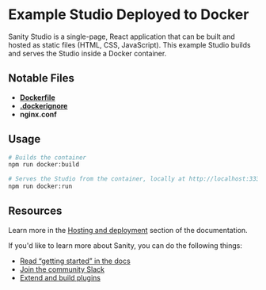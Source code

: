 # Example Studio Deployed to Docker

Sanity Studio is a single-page, React application that can be built and hosted as static files (HTML, CSS, JavaScript). This example Studio builds and serves the Studio inside a Docker container.

## Notable Files

- [**Dockerfile**](https://docs.docker.com/reference/dockerfile/)
- [**.dockerignore**](https://docs.docker.com/reference/dockerfile/#dockerignore-file)
- **nginx.conf**

## Usage

```sh
# Builds the container
npm run docker:build

# Serves the Studio from the container, locally at http://localhost:3333
npm run docker:run
```

## Resources

Learn more in the [Hosting and deployment](https://www.sanity.io/docs/deployment) section of the documentation.

If you'd like to learn more about Sanity, you can do the following things:

- [Read “getting started” in the docs](https://www.sanity.io/docs/introduction/getting-started?utm_source=readme)
- [Join the community Slack](https://slack.sanity.io/?utm_source=readme)
- [Extend and build plugins](https://www.sanity.io/docs/content-studio/extending?utm_source=readme)
